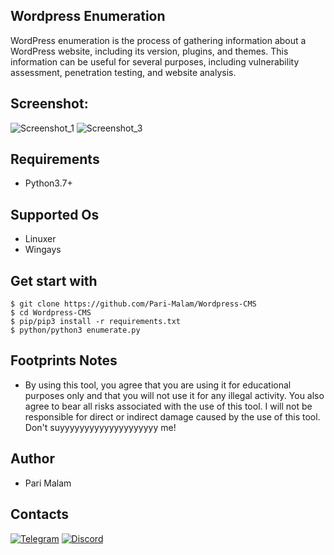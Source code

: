 ## Wordpress Enumeration
WordPress enumeration is the process of gathering information about a WordPress website, including its version, plugins, and themes. This information can be useful for several purposes, including vulnerability assessment, penetration testing, and website analysis.
## Screenshot:
![Screenshot_1](https://user-images.githubusercontent.com/25004320/235063221-83d95d41-f333-493b-a21c-8a60fdfbbe70.png)
![Screenshot_3](https://user-images.githubusercontent.com/25004320/235063233-ea9a099b-d685-422a-a37e-51dd09c4bdd0.png)
## Requirements
- Python3.7+
## Supported Os
- Linuxer
- Wingays
## Get start with
```
$ git clone https://github.com/Pari-Malam/Wordpress-CMS
$ cd Wordpress-CMS
$ pip/pip3 install -r requirements.txt
$ python/python3 enumerate.py
```
## Footprints Notes
- By using this tool, you agree that you are using it for educational purposes only and that you will not use it for any illegal activity. You also agree to bear all risks associated with the use of this tool. I will not be responsible for direct or indirect damage caused by the use of this tool. Don't suyyyyyyyyyyyyyyyyyyyy me!
## Author
- Pari Malam
## Contacts
[![Telegram](https://img.shields.io/badge/-Telegram-blue)](https://telegram.me/SurpriseMTFK)
[![Discord](https://img.shields.io/badge/-Discord-purple)](https://discordapp.com/users/829404192585678858)
